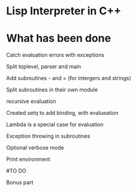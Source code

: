# Lisp Interpreter in C++


# What has been done

Catch evaluation errors with exceptions

Split toplevel, parser and main

Add subroutines - and = (for intergers and strings)

Split subroutines in their own module

<Deprecated and not good> recursive evaluation

Created setq to add binding, with evalueation

Lambda is a special case for evaluation

Exception throwing in subroutines

Optional verbose mode

Print environment


#TO DO

Bonus part

